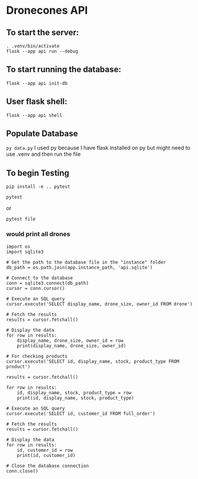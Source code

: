 # Dronecones API

## To start the server:

```
. .venv/bin/activate
flask --app api run --debug
```

## To start running the database:

`flask --app api init-db`

## User flask shell:

`flask --app api shell`

## Populate Database

`py data.py`
I used py because I have flask installed on py but might need to use .venv and then run the file

## To begin Testing
`pip install -e .. pytest`

`pytest`

or

`pytest file`

### would print all drones

```
import os
import sqlite3

# Get the path to the database file in the "instance" folder
db_path = os.path.join(app.instance_path, 'api.sqlite')

# Connect to the database
conn = sqlite3.connect(db_path)
cursor = conn.cursor()

# Execute an SQL query
cursor.execute('SELECT display_name, drone_size, owner_id FROM drone')

# Fetch the results
results = cursor.fetchall()

# Display the data
for row in results:
    display_name, drone_size, owner_id = row
    print(display_name, drone_size, owner_id)

# For checking products
cursor.execute('SELECT id, display_name, stock, product_type FROM product')

results = cursor.fetchall()

for row in results:
    id, display_name, stock, product_type = row
    print(id, display_name, stock, product_type)

# Execute an SQL query
cursor.execute('SELECT id, customer_id FROM full_order')

# Fetch the results
results = cursor.fetchall()

# Display the data
for row in results:
    id, customer_id = row
    print(id, customer_id)

# Close the database connection
conn.close()




```
